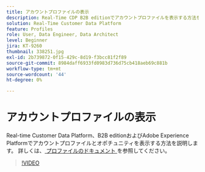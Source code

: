 ```yaml
---
title: アカウントプロファイルの表示
description: Real-Time CDP B2B editionでアカウントプロファイルを表示する方法を説明します。
solution: Real-Time Customer Data Platform
feature: Profiles
role: User, Data Engineer, Data Architect
level: Beginner
jira: KT-9260
thumbnail: 338251.jpg
exl-id: 2b739872-0f15-429c-8d19-f3bcc81f2f89
source-git-commit: 8984daff6933fd0983d736d75cb418aeb69c881b
workflow-type: tm+mt
source-wordcount: '44'
ht-degree: 0%

---
```


# アカウントプロファイルの表示

Real-time Customer Data Platform、B2B editionおよびAdobe Experience Platformでアカウントプロファイルとオポチュニティを表示する方法を説明します。 詳しくは、[ プロファイルのドキュメント ](https://experienceleague.adobe.com/docs/experience-platform/rtcdp/profile/profile-browse.html) を参照してください。

>[!VIDEO](https://video.tv.adobe.com/v/338251?learn=on)


